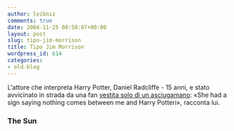 ```yaml
---
author: leibniz
comments: true
date: 2004-11-25 08:58:07+00:00
layout: post
slug: tipo-jim-morrison
title: Tipo Jim Morrison
wordpress_id: 614
categories:
- old-blog
---
```


L'attore che interpreta Harry Potter, Daniel Radcliffe - 15 anni, e stato avvicinato in strada da una fan [vestita solo di un asciugamano](http://www.thesun.co.uk/article/0,,2-2004543033,00.html): «She had a sign saying nothing comes between me and Harry Potteri», racconta lui.




### The Sun 
